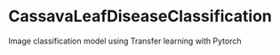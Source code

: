 # CassavaLeafDiseaseClassification
Image classification model using Transfer learning with Pytorch 
